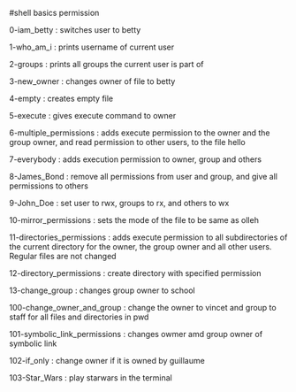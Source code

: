 #shell basics permission

0-iam_betty : switches user to betty

1-who_am_i : prints username of current user

2-groups : prints all groups the current user is part of

3-new_owner : changes owner of file to betty

4-empty : creates empty file

5-execute : gives execute command to owner

6-multiple_permissions : adds execute permission to the owner and the group owner, and read permission to other users, to the file hello

7-everybody : adds execution permission to owner, group and others

8-James_Bond : remove all permissions from user and group, and give all permissions to others

9-John_Doe : set user to rwx, groups to rx, and others to wx

10-mirror_permissions : sets the mode of the file to be same as olleh


11-directories_permissions : adds execute permission to all subdirectories of the current directory for the owner, the group owner and all other users. Regular files are not changed

12-directory_permissions : create directory with specified permission

13-change_group : changes group owner to school

100-change_owner_and_group : change the owner to vincet and group to staff for all files and directories in pwd

101-symbolic_link_permissions : changes owmer amd group owner of symbolic link

102-if_only : change owner if it is owned by guillaume

103-Star_Wars : play starwars in the terminal

